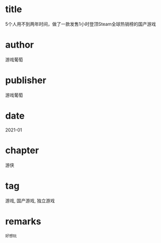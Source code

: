 # title
5个人用不到两年时间，做了一款发售1小时登顶Steam全球热销榜的国产游戏

# author
游戏葡萄

# publisher
游戏葡萄

# date
2021-01

# chapter
游侠

# tag
游戏, 国产游戏, 独立游戏

# remarks
`好想玩`
